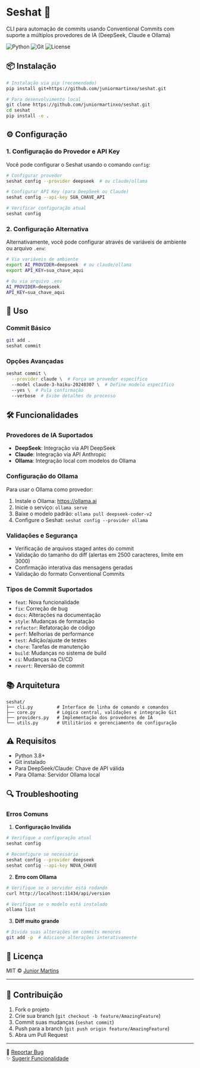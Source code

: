 # Seshat 🤖

CLI para automação de commits usando Conventional Commits com suporte a múltiplos provedores de IA (DeepSeek, Claude e Ollama)

![Python](https://img.shields.io/badge/Python-3.8%2B-blue)
![Git](https://img.shields.io/badge/Git-Integrado-green)
![License](https://img.shields.io/badge/License-MIT-orange)

## 📦 Instalação

```bash
# Instalação via pip (recomendado)
pip install git+https://github.com/juniormartinxo/seshat.git

# Para desenvolvimento local
git clone https://github.com/juniormartinxo/seshat.git
cd seshat
pip install -e .
```

## ⚙️ Configuração

### 1. Configuração do Provedor e API Key

Você pode configurar o Seshat usando o comando `config`:

```bash
# Configurar provedor
seshat config --provider deepseek  # ou claude/ollama

# Configurar API Key (para DeepSeek ou Claude)
seshat config --api-key SUA_CHAVE_API

# Verificar configuração atual
seshat config
```

### 2. Configuração Alternativa
Alternativamente, você pode configurar através de variáveis de ambiente ou arquivo `.env`:

```bash
# Via variáveis de ambiente
export AI_PROVIDER=deepseek  # ou claude/ollama
export API_KEY=sua_chave_aqui

# Ou via arquivo .env
AI_PROVIDER=deepseek
API_KEY=sua_chave_aqui
```

## 🚀 Uso

### Commit Básico
```bash
git add .
seshat commit
```

### Opções Avançadas
```bash
seshat commit \
  --provider claude \  # Força um provedor específico
  --model claude-3-haiku-20240307 \  # Define modelo específico
  --yes \  # Pula confirmação
  --verbose  # Exibe detalhes do processo
```

## 🛠️ Funcionalidades

### Provedores de IA Suportados
- **DeepSeek**: Integração via API DeepSeek
- **Claude**: Integração via API Anthropic
- **Ollama**: Integração local com modelos do Ollama

### Configuração do Ollama
Para usar o Ollama como provedor:

1. Instale o Ollama: https://ollama.ai
2. Inicie o serviço: `ollama serve`
3. Baixe o modelo padrão: `ollama pull deepseek-coder-v2`
4. Configure o Seshat: `seshat config --provider ollama`

### Validações e Segurança
- Verificação de arquivos staged antes do commit
- Validação do tamanho do diff (alertas em 2500 caracteres, limite em 3000)
- Confirmação interativa das mensagens geradas
- Validação do formato Conventional Commits

### Tipos de Commit Suportados
- `feat`: Nova funcionalidade
- `fix`: Correção de bug
- `docs`: Alterações na documentação
- `style`: Mudanças de formatação
- `refactor`: Refatoração de código
- `perf`: Melhorias de performance
- `test`: Adição/ajuste de testes
- `chore`: Tarefas de manutenção
- `build`: Mudanças no sistema de build
- `ci`: Mudanças na CI/CD
- `revert`: Reversão de commit

## 📚 Arquitetura

```text
seshat/
├── cli.py         # Interface de linha de comando e comandos
├── core.py        # Lógica central, validações e integração Git
├── providers.py   # Implementação dos provedores de IA
└── utils.py       # Utilitários e gerenciamento de configuração
```

## ⚠️ Requisitos

- Python 3.8+
- Git instalado
- Para DeepSeek/Claude: Chave de API válida
- Para Ollama: Servidor Ollama local

## 🔍 Troubleshooting

### Erros Comuns

1. **Configuração Inválida**
```bash
# Verifique a configuração atual
seshat config

# Reconfigure se necessário
seshat config --provider deepseek
seshat config --api-key NOVA_CHAVE
```

2. **Erro com Ollama**
```bash
# Verifique se o servidor está rodando
curl http://localhost:11434/api/version

# Verifique se o modelo está instalado
ollama list
```

3. **Diff muito grande**
```bash
# Divida suas alterações em commits menores
git add -p  # Adicione alterações interativamente
```

## 📝 Licença

MIT © [Junior Martins](https://github.com/juniormartinxo)

---

## 🤝 Contribuição

1. Fork o projeto
2. Crie sua branch (`git checkout -b feature/AmazingFeature`)
3. Commit suas mudanças (`seshat commit`)
4. Push para a branch (`git push origin feature/AmazingFeature`)
5. Abra um Pull Request

---

🐛 [Reportar Bug](https://github.com/juniormartinxo/seshat/issues)  
✨ [Sugerir Funcionalidade](https://github.com/juniormartinxo/seshat/issues)